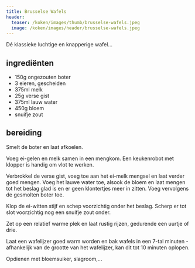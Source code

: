 ```yaml
---
title: Brusselse Wafels
header:
  teaser: /koken/images/thumb/brusselse-wafels.jpeg
  image: /koken/images/header/brusselse-wafels.jpeg
---
```


Dé klassieke luchtige en knapperige wafel...

## ingrediënten

* 150g ongezouten boter
* 3 eieren, gescheiden
* 375ml melk
* 25g verse gist
* 375ml lauw water
* 450g bloem
* snuifje zout

## bereiding

Smelt de boter en laat afkoelen.

Voeg ei-gelen en melk samen in een mengkom. Een keukenrobot met klopper is handig om vlot te werken.

Verbrokkel de verse gist, voeg toe aan het ei-melk mengsel en laat verder goed mengen. Voeg het lauwe water toe, alsook de bloem en laat mengen tot het beslag glad is en er geen klontertjes meer in zitten. Voeg vervolgens de gesmolten boter toe.

Klop de ei-witten stijf en schep voorzichtig onder het beslag. Scherp er tot slot voorzichtig nog een snuifje zout onder.

Zet op een relatief warme plek en laat rustig rijzen, gedurende een uurtje of drie.

Laat een wafelijzer goed warm worden en bak wafels in een 7-tal minuten - afhankelijk van de grootte van het wafelijzer, kan dit tot 10 minuten oplopen.

Opdienen met bloemsuiker, slagroom,...
